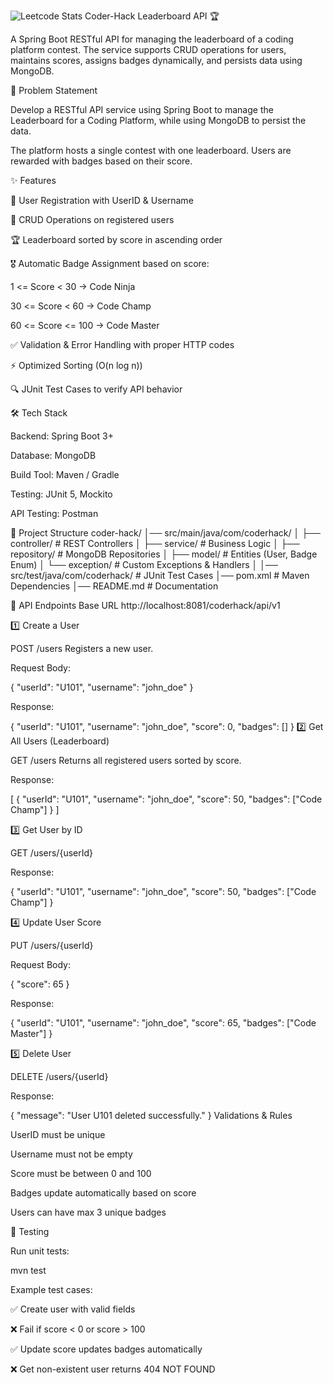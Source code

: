 ![Leetcode Stats](https://leetcard.jacoblin.cool/VERA_0707?ext=activity)
Coder-Hack Leaderboard API 🏆

A Spring Boot RESTful API for managing the leaderboard of a coding platform contest.
The service supports CRUD operations for users, maintains scores, assigns badges dynamically, and persists data using MongoDB.

📌 Problem Statement

Develop a RESTful API service using Spring Boot to manage the Leaderboard for a Coding Platform, while using MongoDB to persist the data.

The platform hosts a single contest with one leaderboard. Users are rewarded with badges based on their score.

✨ Features

👤 User Registration with UserID & Username

📝 CRUD Operations on registered users

🏆 Leaderboard sorted by score in ascending order

🎖 Automatic Badge Assignment based on score:

1 <= Score < 30 → Code Ninja

30 <= Score < 60 → Code Champ

60 <= Score <= 100 → Code Master

✅ Validation & Error Handling with proper HTTP codes

⚡ Optimized Sorting (O(n log n))

🔍 JUnit Test Cases to verify API behavior

🛠️ Tech Stack

Backend: Spring Boot 3+

Database: MongoDB

Build Tool: Maven / Gradle

Testing: JUnit 5, Mockito

API Testing: Postman

📂 Project Structure
coder-hack/
│── src/main/java/com/coderhack/
│   ├── controller/      # REST Controllers
│   ├── service/         # Business Logic
│   ├── repository/      # MongoDB Repositories
│   ├── model/           # Entities (User, Badge Enum)
│   └── exception/       # Custom Exceptions & Handlers
│
│── src/test/java/com/coderhack/   # JUnit Test Cases
│── pom.xml              # Maven Dependencies
│── README.md            # Documentation

📌 API Endpoints
Base URL
http://localhost:8081/coderhack/api/v1

1️⃣ Create a User

POST /users
Registers a new user.

Request Body:

{
  "userId": "U101",
  "username": "john_doe"
}


Response:

{
  "userId": "U101",
  "username": "john_doe",
  "score": 0,
  "badges": []
}
2️⃣ Get All Users (Leaderboard)

GET /users
Returns all registered users sorted by score.

Response:

[
  {
    "userId": "U101",
    "username": "john_doe",
    "score": 50,
    "badges": ["Code Champ"]
  }
]

3️⃣ Get User by ID

GET /users/{userId}

Response:

{
  "userId": "U101",
  "username": "john_doe",
  "score": 50,
  "badges": ["Code Champ"]
}

4️⃣ Update User Score

PUT /users/{userId}

Request Body:

{
  "score": 65
}


Response:

{
  "userId": "U101",
  "username": "john_doe",
  "score": 65,
  "badges": ["Code Master"]
}

5️⃣ Delete User

DELETE /users/{userId}

Response:

{
  "message": "User U101 deleted successfully."
}
Validations & Rules

UserID must be unique

Username must not be empty

Score must be between 0 and 100

Badges update automatically based on score

Users can have max 3 unique badges

🧪 Testing

Run unit tests:

mvn test


Example test cases:

✅ Create user with valid fields

❌ Fail if score < 0 or score > 100

✅ Update score updates badges automatically

❌ Get non-existent user returns 404 NOT FOUND
